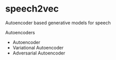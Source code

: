 # speech2vec
Autoencoder based generative models for speech

Autoencoders
- Autoencoder
- Variational Autoencoder
- Adversarial Autoencoder


